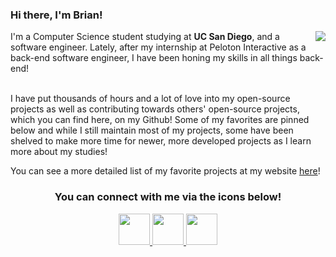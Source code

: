 ### Hi there, I'm Brian!

<img src = "https://github-readme-stats.vercel.app/api?username=brilam8&show_icons=true&hide_border=true" align = "right"/>

I'm a Computer Science student studying at **UC San Diego**, and a software engineer. Lately, after my internship at Peloton Interactive as a back-end software engineer, I have been honing my skills in all things back-end!
<br></br>

I have put thousands of hours and a lot of love into my open-source projects as well as contributing towards others' open-source projects, which you can find here, on my Github! Some of my favorites are pinned below and while I still maintain most of my projects, some have been shelved to make more time for newer, more developed projects as I learn more about my studies! 

You can see a more detailed list of my favorite projects at my website [here](http://www.lambrian.me/)!
<h3 align = "center"> 
You can connect with me via the icons below!
</h3>

<p align = "center">
  <a href="https://www.linkedin.com/in/brilam8/" target="_blank"> <img src="https://img.icons8.com/nolan/64/linkedin.png" width="50px"/> </a>
  <a href="mailto:brilam8@gmail.com"><img src="https://img.icons8.com/nolan/64/new-post.png" width="50px"/> </a>
  <a href="http://www.lambrian.me/" target="_blank"><img src="https://img.icons8.com/nolan/64/domain.png" width="50px"/> </a>
</p>
